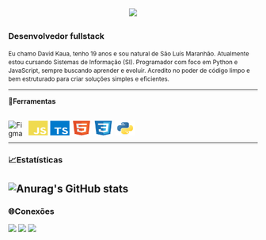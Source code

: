 <h1 align="center">
<img src="https://readme-typing-svg.herokuapp.com/?font=Righteous&size=35&center=true&vCenter=true&width=500&height=70&duration=4000&lines=olá!+👋;+Me+chamo+David+kaua!;" />




### Desenvolvedor fullstack

<span style="font-size: 12px;">Eu chamo David Kaua, tenho 19 anos e sou natural de São Luís Maranhão. Atualmente estou cursando Sistemas de Informação (SI). Programador com foco em Python e JavaScript, sempre buscando aprender e evoluir. Acredito no poder de código limpo e bem estruturado para criar soluções simples e eficientes.</span>

---
🧰**Ferramentas**
<div style="display: inline_block"><br>
  <img align="center" alt="Rafa-Js" height="30" width="40" src="https://raw.githubusercontent.com/devicons/devicon/master/icons/javascript/javascript-plain.svg">
  <img align="center" alt="Rafa-Ts" height="30" width="40" src="https://raw.githubusercontent.com/devicons/devicon/master/icons/typescript/typescript-plain.svg">
  <img align="center" alt="Rafa-HTML" height="30" width="40" src="https://raw.githubusercontent.com/devicons/devicon/master/icons/html5/html5-original.svg">
  <img align="center" alt="Rafa-CSS" height="30" width="40" src="https://raw.githubusercontent.com/devicons/devicon/master/icons/css3/css3-original.svg">
  <img align="center" alt="Rafa-Python" height="30" width="40" src="https://raw.githubusercontent.com/devicons/devicon/master/icons/python/python-original.svg">
<img 
    width="30px" 
    style="padding-right: 10px;" 
    src="https://cdn.jsdelivr.net/gh/devicons/devicon@latest/icons/figma/figma-original.svg" 
    alt="Figma" 
    title="Figma" 
    align="left"
/>
  

---
 ### 📈Estatísticas

![Anurag's GitHub stats](https://github-readme-stats.vercel.app/api?username=david1kaua&show_icons=true&theme=transparent)
---
### 🌐Conexões
<div>  
    
  <a href="https://instagram.com/DAVID_KAU_" target="_blank"><img src="https://img.shields.io/badge/-Instagram-%23E4405F?style=for-the-badge&logo=instagram&logoColor=white" target="_blank"></a>
  <a href = "mailto:davidkau.c@gmail.com"><img src="https://img.shields.io/badge/-Gmail-%23333?style=for-the-badge&logo=gmail&logoColor=white" target="_blank"></a>
  <a href="https://www.linkedin.com/in/davidkaua8232" target="_blank"><img src="https://img.shields.io/badge/-LinkedIn-%230077B5?style=for-the-badge&logo=linkedin&logoColor=white" target="_blank"></a> 
